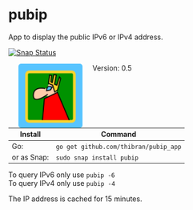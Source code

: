 # pubip
App to display the public IPv6 or IPv4 address.

[![Snap Status](https://build.snapcraft.io/badge/thibran/pubip_app.svg)](https://build.snapcraft.io/user/thibran/pubip_app)


<img src="misc/icon.png" align="left" height="128" width="128" hspace="20"/>

Version: 0.5  

| Install     | Command                               |
--------------| ---------------------------------------
| Go:         | `go get github.com/thibran/pubip_app` | 
| or as Snap: | `sudo snap install pubip`             |

To query IPv6 only use `pubip -6`  
To query IPv4 only use `pubip -4`

The IP address is cached for 15 minutes.